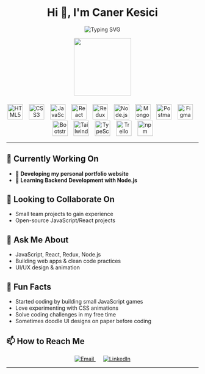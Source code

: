 <h1 align="center">Hi 👋, I'm Caner Kesici</h1>

<p align="center">
  <img src="https://readme-typing-svg.demolab.com?font=Fira+Code&size=24&pause=1000&color=0e75b6&center=true&width=500&lines=Junior+Frontend+Developer;Learning+React+%26+Node.js;Building+Awesome+Projects" alt="Typing SVG" />
</p>

<p align="center">
   <img height="150" src="https://media.giphy.com/media/M9gbBd9nbDrOTu1Mqx/giphy.gif"  />
</p>

###

<p align="center">
  <img src="https://cdn.jsdelivr.net/gh/devicons/devicon/icons/html5/html5-original.svg" height="40" alt="HTML5"/>
  &nbsp;&nbsp;
  <img src="https://cdn.jsdelivr.net/gh/devicons/devicon/icons/css3/css3-original.svg" height="40" alt="CSS3"/>
  &nbsp;&nbsp;
  <img src="https://cdn.jsdelivr.net/gh/devicons/devicon/icons/javascript/javascript-original.svg" height="40" alt="JavaScript"/>
  &nbsp;&nbsp;
  <img src="https://cdn.jsdelivr.net/gh/devicons/devicon/icons/react/react-original.svg" height="40" alt="React"/>
  &nbsp;&nbsp;
  <img src="https://cdn.jsdelivr.net/gh/devicons/devicon/icons/redux/redux-original.svg" height="40" alt="Redux"/>
  &nbsp;&nbsp;
  <img src="https://cdn.jsdelivr.net/gh/devicons/devicon/icons/nodejs/nodejs-original.svg" height="40" alt="Node.js"/>
  &nbsp;&nbsp;
  <img src="https://cdn.jsdelivr.net/gh/devicons/devicon/icons/mongodb/mongodb-original.svg" height="40" alt="MongoDB"/>
  &nbsp;&nbsp;
  <img src="https://cdn.jsdelivr.net/gh/devicons/devicon/icons/postman/postman-original.svg" height="40" alt="Postman"/>
  &nbsp;&nbsp;
  <img src="https://cdn.jsdelivr.net/gh/devicons/devicon/icons/figma/figma-original.svg" height="40" alt="Figma"/>
  &nbsp;&nbsp;
  <img src="https://cdn.jsdelivr.net/gh/devicons/devicon/icons/bootstrap/bootstrap-original.svg" height="40" alt="Bootstrap"/>
  &nbsp;&nbsp;
  <img src="https://www.vectorlogo.zone/logos/tailwindcss/tailwindcss-icon.svg" height="40" alt="Tailwind"/>
  &nbsp;&nbsp;
  <img src="https://cdn.jsdelivr.net/gh/devicons/devicon/icons/typescript/typescript-original.svg" height="40" alt="TypeScript"/>
  &nbsp;&nbsp;
  <img src="https://cdn.jsdelivr.net/gh/devicons/devicon/icons/trello/trello-plain.svg" height="40" alt="Trello"/>
  &nbsp;&nbsp;
  <img src="https://cdn.jsdelivr.net/gh/devicons/devicon/icons/npm/npm-original-wordmark.svg" height="40" alt="npm"/>
</p>


---

## 🚀 Currently Working On
- 🔭 **Developing my personal portfolio website**  
- 🌱 **Learning Backend Development with Node.js**  

## 👯 Looking to Collaborate On
- Small team projects to gain experience  
- Open-source JavaScript/React projects  

## 💬 Ask Me About
- JavaScript, React, Redux, Node.js  
- Building web apps & clean code practices  
- UI/UX design & animation  

## 🎉 Fun Facts
- Started coding by building small JavaScript games  
- Love experimenting with CSS animations  
- Solve coding challenges in my free time  
- Sometimes doodle UI designs on paper before coding  

## 📫 How to Reach Me
<p align="center">
  <a href="mailto:canerkesici08@gmail.com">
    <img src="https://img.shields.io/badge/Email-canerkesici08%40gmail.com-D14836?style=for-the-badge&logo=gmail&logoColor=white" alt="Email"/>
  </a>
  &nbsp;&nbsp;&nbsp;&nbsp;
  <a href="https://linkedin.com/in/caner-kesici">
    <img src="https://img.shields.io/badge/LinkedIn-Caner%20Kesici-0077B5?style=for-the-badge&logo=linkedin&logoColor=white" alt="LinkedIn"/>
  </a>
</p>



---

